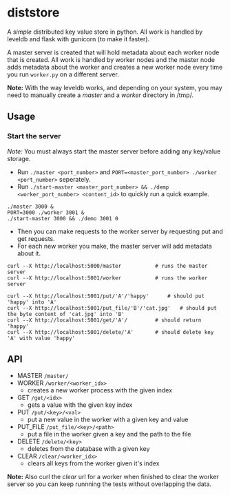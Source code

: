 # diststore

A *simple* distributed key value store in python. All work is handled by leveldb and flask with gunicorn (to make it faster).

A master server is created that will hold metadata about each worker node that is created. All work is handled by worker nodes and the master node adds metadata about the worker and creates a new worker node every time you run `worker.py` on a different server.

**Note:** With the way leveldb works, and depending on your system, you may need to manually create a *master* and a *worker* directory in /tmp/.

## Usage
### Start the server
*Note:* You must always start the master server before adding any key/value storage.

- Run `./master <port_number>` and `PORT=<master_port_number> ./worker <port_number>` seperately. 
- Run `./start-master <master_port_number> && ./demp <worker_port_number> <content_id>` to quickly run a quick example.
```
./master 3000 & 
PORT=3000 ./worker 3001 &
./start-master 3000 && ./demo 3001 0
```
- Then you can make requests to the worker server by requesting put and get requests.
- For each new worker you make, the master server will add metadata about it.
```
curl --X http://localhost:5000/master 			# runs the master server
curl --X http://localhost:5001/worker			# runs the worker server

curl --X http://localhost:5001/put/'A'/'happy'  	# should put 'happy' into 'A'
curl --X http://localhost:5001/put_file/'B'/'cat.jpg'  	# should put the byte content of 'cat.jpg' into 'B'
curl --X http://localhost:5001/get/'A'/			# should return 'happy'
curl --X http://localhost:5001/delete/'A'		# should delete key 'A' with value 'happy' 
```
## API
- MASTER `/master/`
- WORKER `/worker/<worker_idx>`
	- creates a new worker process with the given index	
- GET `/get/<idx>`
	- gets a value with the given key index 
- PUT `/put/<key>/<val>`
	- put a new value in the worker with a given key and value
- PUT_FILE `/put_file/<key>/<path>`
	- put a file in the worker given a key and the path to the file
- DELETE `/delete/<key>`
	- deletes from the database with a given key
- CLEAR `/clear/<worker_idx>`
	- clears all keys from the worker given it's index

**Note:** Also curl the *clear* url for a worker when finished to clear the  worker server so you can keep runnning the tests without overlapping the data.
